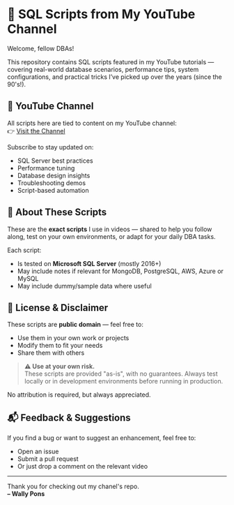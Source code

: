 # 🧠 SQL Scripts from My YouTube Channel

Welcome, fellow DBAs!

This repository contains SQL scripts featured in my YouTube tutorials — covering real-world database scenarios, performance tips, system configurations, and practical tricks I’ve picked up over the years (since the 90's!).

## 🎥 YouTube Channel

All scripts here are tied to content on my YouTube channel:  
👉 [Visit the Channel](https://www.youtube.com/@WallyPons)

Subscribe to stay updated on:
- SQL Server best practices
- Performance tuning
- Database design insights
- Troubleshooting demos
- Script-based automation

## 📂 About These Scripts

These are the **exact scripts** I use in videos — shared to help you follow along, test on your own environments, or adapt for your daily DBA tasks.

Each script:
- Is tested on **Microsoft SQL Server** (mostly 2016+)
- May include notes if relevant for MongoDB, PostgreSQL, AWS, Azure or MySQL
- May include dummy/sample data where useful

## 🧾 License & Disclaimer

These scripts are **public domain** — feel free to:
- Use them in your own work or projects
- Modify them to fit your needs
- Share them with others

> **⚠️ Use at your own risk.**  
> These scripts are provided "as-is", with no guarantees. Always test locally or in development environments before running in production.

No attribution is required, but always appreciated.

## 📬 Feedback & Suggestions

If you find a bug or want to suggest an enhancement, feel free to:
- Open an issue
- Submit a pull request
- Or just drop a comment on the relevant video

---

Thank you for checking out my chanel's repo.  
**– Wally Pons**
